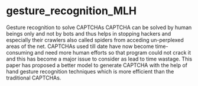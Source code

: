 # gesture_recognition_MLH
Gesture recognition to solve CAPTCHAs
CAPTCHA can be solved by human beings only and not by bots and thus helps in stopping hackers and especially their crawlers also called spiders from acceding un-perplexed areas of the net. CAPTCHAs used till date have now become time-consuming and need more human efforts so that program could not crack it and this has become a major issue to consider as lead to time wastage. This paper has proposed a better model to generate CAPTCHA with the help of hand gesture recognition techniques which is more efficient than the traditional CAPTCHAs.
